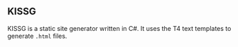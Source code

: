 ## KISSG

KISSG is a static site generator written in C#. It uses the T4 text templates to generate `.html` files.
